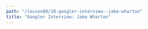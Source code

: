 ```yaml
---
path: "/lesson08/10-googler-interview--jake-wharton"
title: "Googler Interview: Jake Wharton"
---
```


<youtube id="ifg4r2VNQbs"></youtube>
